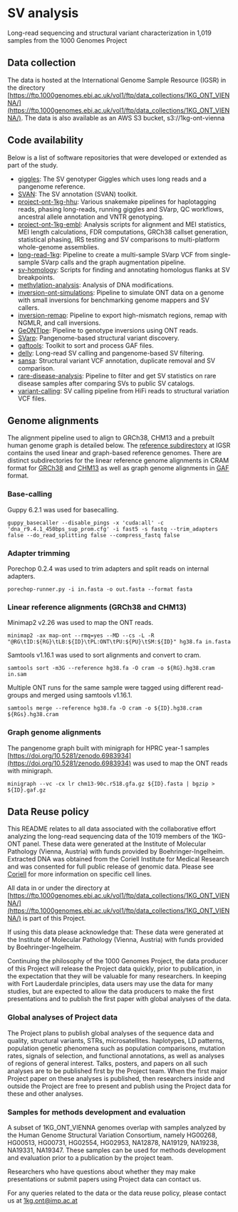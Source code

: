 # SV analysis

Long-read sequencing and structural variant characterization in 1,019 samples from the 1000 Genomes Project

## Data collection

The data is hosted at the International Genome Sample Resource (IGSR) in the directory [https://ftp.1000genomes.ebi.ac.uk/vol1/ftp/data_collections/1KG_ONT_VIENNA/](https://ftp.1000genomes.ebi.ac.uk/vol1/ftp/data_collections/1KG_ONT_VIENNA/). The data is also available as an AWS S3 bucket, s3://1kg-ont-vienna

## Code availability

Below is a list of software repositories that were developed or extended as part of the study.

- [giggles](https://github.com/samarendra-pani/giggles): The SV genotyper Giggles which uses long reads and a pangenome reference.
- [SVAN](https://github.com/REPBIO-LAB/SVAN): The SV annotation (SVAN) toolkit.
- [project-ont-1kg-hhu](https://github.com/marschall-lab/project-ont-1kg): Various snakemake pipelines for haplotagging reads, phasing long-reads, running giggles and SVarp, QC workflows, ancestral allele annotation and VNTR genotyping.
- [project-ont-1kg-embl](https://github.com/1kg-ont-vienna/sv-analysis/tree/main/scripts): Analysis scripts for alignment and MEI statistics, MEI length calculations, FDR computations, GRCh38 callset generation, statistical phasing, IRS testing and SV comparisons to multi-platform whole-genome assemblies.
- [long-read-1kg](https://github.com/eblerjana/long-read-1kg): Pipeline to create a multi-sample SVarp VCF from single-sample SVarp calls and the graph augmentation pipeline.
- [sv-homology](https://github.com/carstenhain/SV_homology): Scripts for finding and annotating homologus flanks at SV breakpoints.
- [methylation-analysis](https://github.com/santanaw/1kGP_mods): Analysis of DNA modifications.
- [inversion-ont-simulations](https://github.com/celiatsapalou/Simulations_ONT_Data): Pipeline to simulate ONT data on a genome with small inversions for benchmarking genome mappers and SV callers.
- [inversion-remap](https://github.com/celiatsapalou/Small_Inversions_Remap): Pipeline to export high-mismatch regions, remap with NGMLR, and call inversions.
- [GeONTIpe](https://github.com/RMoreiraP/GeONTIpe): Pipeline to genotype inversions using ONT reads.
- [SVarp](https://github.com/asylvz/SVarp): Pangenome-based structural variant discovery.
- [gaftools](https://github.com/marschall-lab/gaftools): Toolkit to sort and process GAF files.
- [delly](https://github.com/dellytools/delly): Long-read SV calling and pangenome-based SV filtering.
- [sansa](https://github.com/dellytools/sansa): Structural variant VCF annotation, duplicate removal and SV comparison.
- [rare-disease-analysis](https://github.com/hugocarmaga/rare-disease-analysis): Pipeline to filter and get SV statistics on rare disease samples after comparing SVs to public SV catalogs.
- [variant-calling](https://github.com/hugocarmaga/variant-calling): SV calling pipeline from HiFi reads to structural variation VCF files.

## Genome alignments

The alignment pipeline used to align to GRCh38, CHM13 and a prebuilt human genome graph is detailed below. The [reference subdirectory](https://ftp.1000genomes.ebi.ac.uk/vol1/ftp/data_collections/1KG_ONT_VIENNA/reference/) at IGSR contains the used linear and graph-based reference genomes. There are distinct subdirectories for the linear reference genome alignments in CRAM format for [GRCh38](https://ftp.1000genomes.ebi.ac.uk/vol1/ftp/data_collections/1KG_ONT_VIENNA/hg38) and [CHM13](https://ftp.1000genomes.ebi.ac.uk/vol1/ftp/data_collections/1KG_ONT_VIENNA/t2t/) as well as graph genome alignments in [GAF](https://ftp.1000genomes.ebi.ac.uk/vol1/ftp/data_collections/1KG_ONT_VIENNA/gaf/) format.

### Base-calling

Guppy 6.2.1 was used for basecalling.

`guppy_basecaller --disable_pings -x 'cuda:all' -c 'dna_r9.4.1_450bps_sup_prom.cfg' -i fast5 -s fastq --trim_adapters false --do_read_splitting false --compress_fastq false`

### Adapter trimming

Porechop 0.2.4 was used to trim adapters and split reads on internal adapters.

`porechop-runner.py -i in.fasta -o out.fasta --format fasta`

### Linear reference alignments (GRCh38 and CHM13)

Minimap2 v2.26 was used to map the ONT reads.

`minimap2 -ax map-ont --rmq=yes --MD --cs -L -R "@RG\tID:${RG}\tLB:${ID}\tPL:ONT\tPU:${PU}\tSM:${ID}" hg38.fa in.fasta`

Samtools v1.16.1 was used to sort alignments and convert to cram.

`samtools sort -m3G --reference hg38.fa -O cram -o ${RG}.hg38.cram in.sam`

Multiple ONT runs for the same sample were tagged using different read-groups and merged using samtools v1.16.1.

`samtools merge --reference hg38.fa -O cram -o ${ID}.hg38.cram ${RGs}.hg38.cram`

### Graph genome alignments

The pangenome graph built with minigraph for HPRC year-1 samples [https://doi.org/10.5281/zenodo.6983934](https://doi.org/10.5281/zenodo.6983934) was used to map the ONT reads with minigraph.

`minigraph --vc -cx lr chm13-90c.r518.gfa.gz ${ID}.fasta | bgzip > ${ID}.gaf.gz`

## Data Reuse policy

This README relates to all data associated with the collaborative effort analyzing the long-read sequencing data of the 1019 members of the 1KG-ONT panel. These data were generated at the Institute of Molecular Pathology (Vienna, Austria) with funds provided by Boehringer-Ingelheim. Extracted DNA was obtained from the Coriell Institute for Medical Research and was consented for full public release of genomic data. Please see [Coriell](https://www.coriell.org) for more information on specific cell lines.

All data in or under the directory at [https://ftp.1000genomes.ebi.ac.uk/vol1/ftp/data_collections/1KG_ONT_VIENNA/](https://ftp.1000genomes.ebi.ac.uk/vol1/ftp/data_collections/1KG_ONT_VIENNA/) is part of this Project.

If using this data please acknowledge that: These data were generated at the Institute of Molecular Pathology (Vienna, Austria) with funds provided by Boehringer-Ingelheim.

Continuing the philosophy of the 1000 Genomes Project, the data producer of this Project will release the Project data quickly, prior to publication, in the expectation that they will be valuable for many researchers. In keeping with Fort Lauderdale principles, data users may use the data for many studies, but are expected to allow the data producers to make the first presentations and to publish the first paper with global analyses of the data.


### Global analyses of Project data

The Project plans to publish global analyses of the sequence data and quality, structural variants, STRs, microsatellites. haplotypes, LD patterns, population genetic phenomena such as population comparisons, mutation rates, signals of selection, and functional annotations, as well as analyses of regions of general interest. Talks, posters, and papers on all such analyses are to be published first by the Project team. When the first major Project paper on these analyses is published, then researchers inside and outside the Project are free to present and publish using the Project data for these and other analyses.

### Samples for methods development and evaluation

A subset of 1KG_ONT_VIENNA genomes overlap with samples analyzed by the Human Genome Structural Variation Consortium, namely HG00268, HG00513, HG00731, HG02554, HG02953, NA12878, NA19129, NA19238, NA19331, NA19347. These samples can be used for methods development and evaluation prior to a publication by the project team.

Researchers who have questions about whether they may make presentations or submit papers using Project data can contact us.

For any queries related to the data or the data reuse policy, please contact us at 1kg.ont@imp.ac.at
